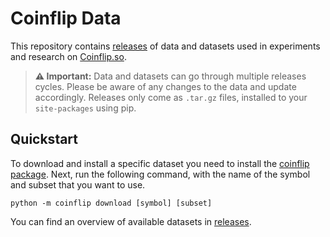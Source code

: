 # Coinflip Data
This repository contains [releases](https://github.com/patrickstolc/coinflip-data/releases) of data and datasets used in experiments and research on [Coinflip.so](https://coinflip.so).

> __⚠️ Important:__ Data and datasets can go through multiple releases cycles. Please be aware of any changes to the data and update accordingly. Releases only come as `.tar.gz` files, installed to your `site-packages` using pip.

## Quickstart
To download and install a specific dataset you need to install the [coinflip package](https://github.com/patrickstolc/coinflip). Next, run the following command, with the name of the symbol and subset that you want to use.
```
python -m coinflip download [symbol] [subset]
```
You can find an overview of available datasets in [releases](https://github.com/patrickstolc/coinflip-data/releases).
